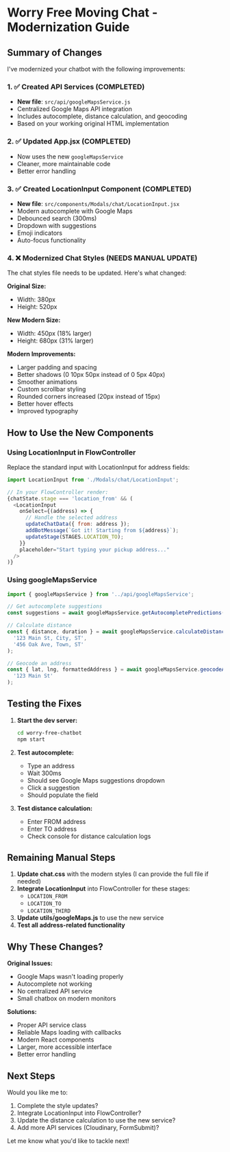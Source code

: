 # Worry Free Moving Chat - Modernization Guide

## Summary of Changes

I've modernized your chatbot with the following improvements:

### 1. ✅ Created API Services (COMPLETED)
- **New file**: `src/api/googleMapsService.js`
- Centralized Google Maps API integration
- Includes autocomplete, distance calculation, and geocoding
- Based on your working original HTML implementation

### 2. ✅ Updated App.jsx (COMPLETED)
- Now uses the new `googleMapsService`
- Cleaner, more maintainable code
- Better error handling

### 3. ✅ Created LocationInput Component (COMPLETED)
- **New file**: `src/components/Modals/chat/LocationInput.jsx`
- Modern autocomplete with Google Maps
- Debounced search (300ms)
- Dropdown with suggestions
- Emoji indicators
- Auto-focus functionality

### 4. ❌ Modernized Chat Styles (NEEDS MANUAL UPDATE)

The chat styles file needs to be updated. Here's what changed:

**Original Size:**
- Width: 380px
- Height: 520px

**New Modern Size:**
- Width: 450px (18% larger)
- Height: 680px (31% larger)

**Modern Improvements:**
- Larger padding and spacing
- Better shadows (0 10px 50px instead of 0 5px 40px)
- Smoother animations
- Custom scrollbar styling
- Rounded corners increased (20px instead of 15px)
- Better hover effects
- Improved typography

## How to Use the New Components

### Using LocationInput in FlowController

Replace the standard input with LocationInput for address fields:

```javascript
import LocationInput from './Modals/chat/LocationInput';

// In your FlowController render:
{chatState.stage === 'location_from' && (
  <LocationInput 
    onSelect={(address) => {
      // Handle the selected address
      updateChatData({ from: address });
      addBotMessage(`Got it! Starting from ${address}`);
      updateStage(STAGES.LOCATION_TO);
    }}
    placeholder="Start typing your pickup address..."
  />
)}
```

### Using googleMapsService

```javascript
import { googleMapsService } from '../api/googleMapsService';

// Get autocomplete suggestions
const suggestions = await googleMapsService.getAutocompletePredictions('123 Main');

// Calculate distance
const { distance, duration } = await googleMapsService.calculateDistance(
  '123 Main St, City, ST',
  '456 Oak Ave, Town, ST'
);

// Geocode an address
const { lat, lng, formattedAddress } = await googleMapsService.geocodeAddress(
  '123 Main St'
);
```

## Testing the Fixes

1. **Start the dev server:**
   ```bash
   cd worry-free-chatbot
   npm start
   ```

2. **Test autocomplete:**
   - Type an address
   - Wait 300ms
   - Should see Google Maps suggestions dropdown
   - Click a suggestion
   - Should populate the field

3. **Test distance calculation:**
   - Enter FROM address
   - Enter TO address
   - Check console for distance calculation logs

## Remaining Manual Steps

1. **Update chat.css** with the modern styles (I can provide the full file if needed)
2. **Integrate LocationInput** into FlowController for these stages:
   - `LOCATION_FROM`
   - `LOCATION_TO`
   - `LOCATION_THIRD`
3. **Update utils/googleMaps.js** to use the new service
4. **Test all address-related functionality**

## Why These Changes?

**Original Issues:**
- Google Maps wasn't loading properly
- Autocomplete not working
- No centralized API service
- Small chatbox on modern monitors

**Solutions:**
- Proper API service class
- Reliable Maps loading with callbacks
- Modern React components
- Larger, more accessible interface
- Better error handling

## Next Steps

Would you like me to:
1. Complete the style updates?
2. Integrate LocationInput into FlowController?
3. Update the distance calculation to use the new service?
4. Add more API services (Cloudinary, FormSubmit)?

Let me know what you'd like to tackle next!
